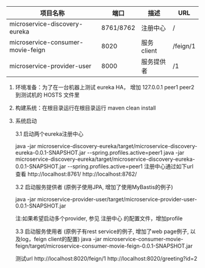 
| 项目名称                                     | 端口   | 描述             | URL             |
| ---------------------------------------- | ---- | ---------------------- | --------------- |
| microservice-discovery-eureka            | 8761/8762 | 注册中心          | /               |
| microservice-consumer-movie-feign        | 8020 	   | 服务client        | /feign/1        |
| microservice-provider-user               | 8000      | 服务提供者        | /1              |

1. 环境准备：为了在一台机器上测试 eureka HA， 
增加 
127.0.0.1 peer1 peer2
到测试机的 HOSTS 文件里

2. 构建系统：在根目录运行在根目录运行 maven clean install 

3. 系统启动

   3.1 启动两个eureka注册中心 

   java -jar microservice-discovery-eureka/target/microservice-discovery-eureka-0.0.1-SNAPSHOT.jar --spring.profiles.active=peer1
   java -jar microservice-discovery-eureka/target/microservice-discovery-eureka-0.0.1-SNAPSHOT.jar --spring.profiles.active=peer1
   注册中心通过如下url查看
   http://localhost:8761/
   http://localhost:8762/
   
   3.2 启动服务提供者 (原例子使用JPA, 增加了使用MyBastis的例子)

   java -jar microservice-provider-user/target/microservice-provider-user-0.0.1-SNAPSHOT.jar   
   
     注:如果希望启动多个provider, 参见 注册中心 的配置文件，增加profile
   
   3.3 启动服务使用者 (原例子有rest service的例子, 增加了web page例子, 以及log，feign client的配置)
   java -jar microservice-consumer-movie-feign/target/microservice-consumer-movie-feign-0.0.1-SNAPSHOT.jar
   
   测试url
   http://localhost:8020/feign/1
   http://localhost:8020/greeting?id=2